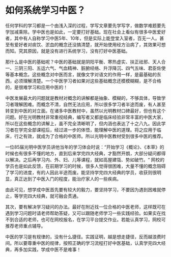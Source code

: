 # 如何系统学习中医？

任何学科的学习都是一个由浅入深的过程，学写文章要先学写字，做数学难题要先学加减乘除。学中医也是如此，一定要打好基础。现在社会上看似有很多中医爱好者，其中有人自称学习中医5年、10年，但是实际上能登堂入室者，百无一人。甚至有爱好者对痰饮、淤血的概念还没搞清楚，就开始使用经方治病了，其效果可想而知。究其原因，就是没有进行系统学习，没有打好中医基础。

那什么是中医的基础呢？中医的基础就是阴阳平衡、寒热虚实、扶正祛邪、天人合一、三阴三阳、五运六气、气血精神、脏腑经络、升浮降沉、四气五味、君臣佐使等基本概念。这些概念对中医而言，就像文字对语文的作用一样，是最基础的东西，必须理解清楚。一个中医学习者如果对这些基础概念还模模糊糊，是不合格的，是很难学习和应用中医的！

中医发展最大的问题就是教材对概念的讲解都是抽象、模糊的，不够具体，导致学习者理解困难。而概念不清，自然无法应用，所以很多学习者半途而废，有人甚至转变到中医的对立面。在诸多中医教材中，虽然以光明教材口碑最好，但也有这个问题。好在光明教材非常重视经典，编写者又都是临床经验非常丰富的中医大家，所以在这些概念的讲解上，虽不完全清晰明了，但内涵也表达了十之八九。因此学习者在学完全部课程后，经过进一步的体悟，能理解中医的道理。将之应用于临床，行之有效，就成为了合格的中医师。所以光明中医教材受到很多中医的推荐。

一位85届光明中医学员讲他当年的学习体会时说：“开始学习《概论》、《本草》的时候也有很多不懂的地方，直到后来学完四大经典，才豁然开朗，大部分疑问都得以解决。之后再学习内、外、妇、儿等课程，就如高屋建瓴、势如破竹。“ 网校的学员也是如此反馈，在前期学习的时候，很多人觉得很困难，大量不懂的概念阻碍了学习的进度，有的人因此半途而废。能坚持学完四大经典的学员，收获则很明显，真正达到了中医入门的程度，能治疗家人的一些疾病。

由此可见，想学成中医首先要有较大的毅力，要坚持学习，不要因为遇到困难就停止，等学完四大经典，就可融会贯通。

其次，要有解决学习疑问的办法。最好在附近找一位合格的中医老师，这样既可在遇到学习问题时请老师帮助答疑，又可以跟随老师学习一些实践经验。如果实在找不到合适的老师，也可在网校报名，在学习平台提交作业。若能认真学习，网校可推荐老师重点辅导。

中医的学习是有规律的，没有什么捷径。实践证明，越是想走捷径，反而越浪费时间。所以要尊重中医的规律，按照正确的学习流程打好中医基础，认真学完四大经典，再多加实践，学成中医不是难事！

